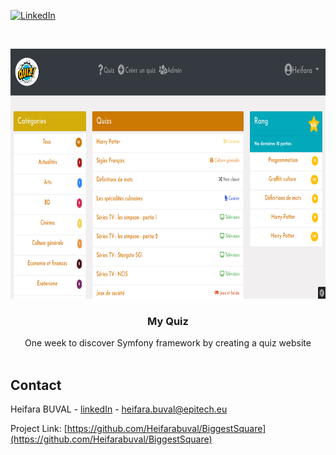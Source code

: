 
[![LinkedIn][linkedin-shield]][linkedin-url]



<!-- PROJECT LOGO -->
<br />
<p align="center">
  <a href="https://github.com/Heifarabuval/BiggestSquare">
    <img src="readMeImg/carbon.png" alt="Logo" width="800" height="400">
  </a>

<h3 align="center">My Quiz</h3>

  <p align="center">
    One week to discover Symfony framework by creating a quiz website
    <br />
    <br />
  </p>



<!-- CONTACT -->
## Contact

Heifara BUVAL - [linkedIn](https://www.linkedin.com/in/heifara-buval-b1662914a/) - heifara.buval@epitech.eu

Project Link: [https://github.com/Heifarabuval/BiggestSquare](https://github.com/Heifarabuval/BiggestSquare)




<!-- MARKDOWN LINKS & IMAGES -->
[linkedin-shield]: https://img.shields.io/badge/-LinkedIn-black.svg?style=for-the-badge&logo=linkedin&colorB=555
[linkedin-url]: https://www.linkedin.com/in/heifara-buval-b1662914a/

